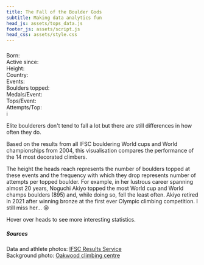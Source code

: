 ```yaml
---
title: The Fall of the Boulder Gods
subtitle: Making data analytics fun
head_js: assets/tops_data.js
footer_js: assets/script.js
head_css: assets/style.css
---
```


<div id="details">
    <h3 id="name-div"></h3>
    <div id="details-grid">
        <div class="col-1">
            <div id="athlete-grid">
                <div class="flex-column">
                    <div class="table" id="birth-year-div">
                        <div>Born:</div>
                        <div id="birth-year"></div>
                    </div>
                    <div class="table" id="active-since-div">
                        <div>Active since:</div>
                        <div id="active-since"></div>
                    </div>
                </div>
                <div class="flex-column">
                    <div class="table" id="height-div">
                        <div>Height:</div>
                        <div id="height"></div>
                    </div>
                    <div class="table" id="country-div">
                        <div>Country:</div>
                        <div id="country"></div>
                    </div>
                </div>
            </div>
            <div id="medals">
                <div id="gold" class="medal"></div>
                <div id="silver" class="medal"></div>
                <div id="bronze" class="medal"></div>
            </div>
        </div>
        <div class="col-2">
            <div class="table" id="events-div">
                <div>Events:</div>
                <div id="participations"></div>
            </div>
            <div class="table" id="tops-div">
                <div>Boulders topped:</div>
                <div id="tops"></div>
            </div>
            <div class="table" id="medals-per-event-div">
                <div>Medals/Event:</div>
                <div id="medals-per-event"></div>
            </div>
            <div class="table" id="tops-per-event-div">
                <div>Tops/Event:</div>
                <div id="tops-per-event"></div>
            </div>
            <div class="table" id="fall-freq-div">
                <div>Attempts/Top:</div>
                <div id="fall-freq"></div>
            </div>
        </div>
    </div>
</div>
<div id="text-container">
        <div id="info" class="beating">i</div>
        <div id="description">
            <p>Elite boulderers don't tend to fall a lot but there are still differences in how often they do.
            </p>
            <p>Based on the results from all IFSC bouldering World cups and World championships from 2004, this
                visualisation compares the performance of the 14 most decorated climbers.</p>
            <p>The height the heads reach represents the number of boulders topped at these events and the
                frequency
                with which they drop represents number of attempts per topped boulder. For example, in her
                lustrous
                career spanning almost 20 years, Noguchi Akiyo topped the most World cup and World champs
                boulders
                (895) and, while doing so,
                fell the least often. Akiyo retired in 2021 after winning bronze at the first ever Olympic
                climbing
                competition. I still miss her... &#128546;</p>
            <p>Hover over heads to see more interesting statistics.</p>
            </p>
        </div>
    </div>
<div id="main-section-container">
    <div id="viz-backgroud"></div>
    <div id="viz-container">
        <div id="viz"></div>
        <div id="credit">
            <h5>Sources</h5>
            <div>Data and athlete photos: <a href="https://ifsc.results.info/#/" target="_blank">IFSC Results
                    Service</a></div>
            <div>Background photo: <a href="https://www.oakwoodclimbingcentre.com/" target="_blank">Oakwood
                    climbing
                    centre</a>
            </div>
        </div>
    </div>
</div>
<div id="loading-mask"></div>

<style id="animations"></style>
